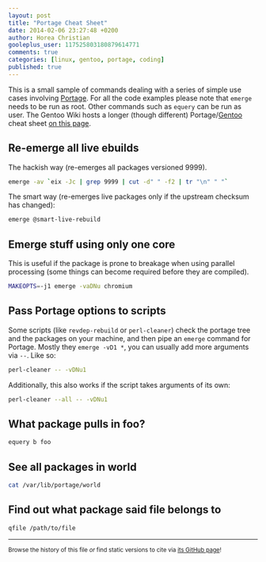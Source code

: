 ```yaml
---
layout: post
title: "Portage Cheat Sheet"
date: 2014-02-06 23:27:48 +0200
author: Horea Christian
gooleplus_user: 117525803180879614771
comments: true
categories: [linux, gentoo, portage, coding]
published: true
---
```


This is a small sample of commands dealing with a series of simple use cases involving [Portage](http://en.wikipedia.org/wiki/Portage_(software)).
For all the code examples please note that ```emerge``` needs to be run as root.
Other commands such as ```equery``` can be run as user.
The Gentoo Wiki hosts a longer (though different) Portage/[Gentoo](http://en.wikipedia.org/wiki/Gentoo_Linux) cheat sheet [on this page](https://wiki.gentoo.org/wiki/Gentoo_Cheat_Sheet).

<!-- more -->

## Re-emerge all live ebuilds
The hackish way (re-emerges all packages versioned 9999).

```bash
emerge -av `eix -Jc | grep 9999 | cut -d" " -f2 | tr "\n" " "`
```
The smart way (re-emerges live packages only if the upstream checksum has changed):

```bash
emerge @smart-live-rebuild
```

## Emerge stuff using only one core
This is useful if the package is prone to breakage when using parallel processing (some things can become required before they are compiled).

```bash
MAKEOPTS=-j1 emerge -vaDNu chromium 
```

## Pass Portage options to scripts
Some scripts (like ```revdep-rebuild``` or ```perl-cleaner```) check the portage tree and the packages on your machine, and then pipe an ```emerge``` command for Portage.
Mostly they ```emerge -vD1 *```, you can usually add more arguments via ```--```.
Like so:

```bash
perl-cleaner -- -vDNu1
```

Additionally, this also works if the script takes arguments of its own:

```bash
perl-cleaner --all -- -vDNu1
```

## What package pulls in foo?

```bash
equery b foo
```

## See all packages in world 

```bash
cat /var/lib/portage/world 
```

## Find out what package said file belongs to

```bash
qfile /path/to/file
```

---
<sup>Browse the history of this file *or* find static versions to cite via [its GitHub page](https://github.com/TheChymera/chymeric_tutorials/blob/master/source/_posts/2014-02-06-portage-cheat-sheet.markdown)!</sup>
